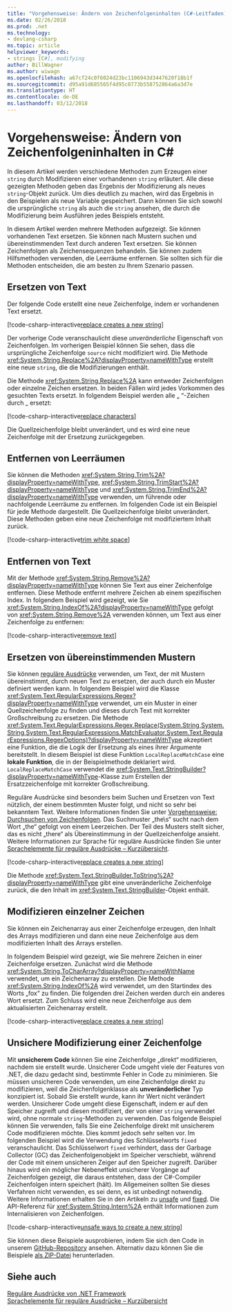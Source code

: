 ```yaml
---
title: "Vorgehensweise: Ändern von Zeichenfolgeninhalten (C#-Leitfaden)"
ms.date: 02/26/2018
ms.prod: .net
ms.technology:
- devlang-csharp
ms.topic: article
helpviewer_keywords:
- strings [C#], modifying
author: BillWagner
ms.author: wiwagn
ms.openlocfilehash: a67cf24c0f6024d23bc1106943d3447620f18b1f
ms.sourcegitcommit: d95a91d685565f4d95c8773b558752864a6a3d7e
ms.translationtype: HT
ms.contentlocale: de-DE
ms.lasthandoff: 03/12/2018
---
```

# <a name="how-to-modify-string-contents-in-c"></a>Vorgehensweise: Ändern von Zeichenfolgeninhalten in C# #

In diesem Artikel werden verschiedene Methoden zum Erzeugen einer `string` durch Modifizieren einer vorhandenen `string` erläutert. Alle diese gezeigten Methoden geben das Ergebnis der Modifizierung als neues `string`-Objekt zurück. Um dies deutlich zu machen, wird das Ergebnis in den Beispielen als neue Variable gespeichert. Dann können Sie sich sowohl die ursprüngliche `string` als auch die `string` ansehen, die durch die Modifizierung beim Ausführen jedes Beispiels entsteht.

In diesem Artikel werden mehrere Methoden aufgezeigt. Sie können vorhandenen Text ersetzen. Sie können nach Mustern suchen und übereinstimmenden Text durch anderen Text ersetzen. Sie können Zeichenfolgen als Zeichensequenzen behandeln. Sie können zudem Hilfsmethoden verwenden, die Leerräume entfernen. Sie sollten sich für die Methoden entscheiden, die am besten zu Ihrem Szenario passen.

## <a name="replace-text"></a>Ersetzen von Text

Der folgende Code erstellt eine neue Zeichenfolge, indem er vorhandenen Text ersetzt.

[!code-csharp-interactive[replace creates a new string](../../../samples/snippets/csharp/how-to/strings/ModifyStrings.cs#1)]

Der vorherige Code veranschaulicht diese *unveränderliche* Eigenschaft von Zeichenfolgen. Im vorherigen Beispiel können Sie sehen, dass die ursprüngliche Zeichenfolge `source` nicht modifiziert wird. Die Methode <xref:System.String.Replace%2A?displayProperty=nameWithType> erstellt eine neue `string`, die die Modifizierungen enthält.

Die Methode <xref:System.String.Replace%2A> kann entweder Zeichenfolgen oder einzelne Zeichen ersetzen. In beiden Fällen wird jedes Vorkommen des gesuchten Texts ersetzt.  In folgendem Beispiel werden alle „ “-Zeichen durch \_ ersetzt:

[!code-csharp-interactive[replace characters](../../../samples/snippets/csharp/how-to/strings/ModifyStrings.cs#2)]

Die Quellzeichenfolge bleibt unverändert, und es wird eine neue Zeichenfolge mit der Ersetzung zurückgegeben.

## <a name="trim-white-space"></a>Entfernen von Leerräumen

Sie können die Methoden <xref:System.String.Trim%2A?displayProperty=nameWithType>, <xref:System.String.TrimStart%2A?displayProperty=nameWithType> und <xref:System.String.TrimEnd%2A?displayProperty=nameWithType> verwenden, um führende oder nachfolgende Leerräume zu entfernen.  Im folgenden Code ist ein Beispiel für jede Methode dargestellt. Die Quellzeichenfolge bleibt unverändert. Diese Methoden geben eine neue Zeichenfolge mit modifiziertem Inhalt zurück.

[!code-csharp-interactive[trim white space](../../../samples/snippets/csharp/how-to/strings/ModifyStrings.cs#3)]

## <a name="remove-text"></a>Entfernen von Text

Mit der Methode <xref:System.String.Remove%2A?displayProperty=nameWithType> können Sie Text aus einer Zeichenfolge entfernen. Diese Methode entfernt mehrere Zeichen ab einem spezifischen Index. In folgendem Beispiel wird gezeigt, wie Sie <xref:System.String.IndexOf%2A?displayProperty=nameWithType> gefolgt von <xref:System.String.Remove%2A> verwenden können, um Text aus einer Zeichenfolge zu entfernen:

[!code-csharp-interactive[remove text](../../../samples/snippets/csharp/how-to/strings/ModifyStrings.cs#4)]

## <a name="replace-matching-patterns"></a>Ersetzen von übereinstimmenden Mustern

Sie können [reguläre Ausdrücke](../../standard/base-types/regular-expressions.md) verwenden, um Text, der mit Mustern übereinstimmt, durch neuen Text zu ersetzen, der auch durch ein Muster definiert werden kann. In folgendem Beispiel wird die Klasse <xref:System.Text.RegularExpressions.Regex?displayProperty=nameWithType> verwendet, um ein Muster in einer Quellzeichenfolge zu finden und dieses durch Text mit korrekter Großschreibung zu ersetzen. Die Methode <xref:System.Text.RegularExpressions.Regex.Replace(System.String,System.String,System.Text.RegularExpressions.MatchEvaluator,System.Text.RegularExpressions.RegexOptions)?displayProperty=nameWithType> akzeptiert eine Funktion, die die Logik der Ersetzung als eines ihrer Argumente bereitstellt. In diesem Beispiel ist diese Funktion `LocalReplaceMatchCase` eine **lokale Funktion**, die in der Beispielmethode deklariert wird. `LocalReplaceMatchCase` verwendet die <xref:System.Text.StringBuilder?displayProperty=nameWithType>-Klasse zum Erstellen der Ersatzzeichenfolge mit korrekter Großschreibung.

Reguläre Ausdrücke sind besonders beim Suchen und Ersetzen von Text nützlich, der einem bestimmten Muster folgt, und nicht so sehr bei bekanntem Text. Weitere Informationen finden Sie unter [Vorgehensweise: Durchsuchen von Zeichenfolgen](search-strings.md). Das Suchmuster „the\s“ sucht nach dem Wort „the“ gefolgt von einem Leerzeichen. Der Teil des Musters stellt sicher, das es nicht „there“ als Übereinstimmung in der Quellzeichenfolge ansieht. Weitere Informationen zur Sprache für reguläre Ausdrücke finden Sie unter [Sprachelemente für reguläre Ausdrücke – Kurzübersicht](../../standard/base-types/regular-expression-language-quick-reference.md).

[!code-csharp-interactive[replace creates a new string](../../../samples/snippets/csharp/how-to/strings/ModifyStrings.cs#5)]

Die Methode <xref:System.Text.StringBuilder.ToString%2A?displayProperty=nameWithType> gibt eine unveränderliche Zeichenfolge zurück, die den Inhalt im <xref:System.Text.StringBuilder>-Objekt enthält.

## <a name="modifying-individual-characters"></a>Modifizieren einzelner Zeichen

Sie können ein Zeichenarray aus einer Zeichenfolge erzeugen, den Inhalt des Arrays modifizieren und dann eine neue Zeichenfolge aus dem modifizierten Inhalt des Arrays erstellen.

In folgendem Beispiel wird gezeigt, wie Sie mehrere Zeichen in einer Zeichenfolge ersetzen. Zunächst wird die Methode <xref:System.String.ToCharArray?displayProperty=nameWithName> verwendet, um ein Zeichenarray zu erstellen. Die Methode <xref:System.String.IndexOf%2A> wird verwendet, um den Startindex des Worts „fox“ zu finden. Die folgenden drei Zeichen werden durch ein anderes Wort ersetzt. Zum Schluss wird eine neue Zeichenfolge aus dem aktualisierten Zeichenarray erstellt.

[!code-csharp-interactive[replace creates a new string](../../../samples/snippets/csharp/how-to/strings/ModifyStrings.cs#6)]

## <a name="unsafe-modifications-to-string"></a>Unsichere Modifizierung einer Zeichenfolge

Mit **unsicherem Code** können Sie eine Zeichenfolge „direkt“ modifizieren, nachdem sie erstellt wurde. Unsicherer Code umgeht viele der Features von .NET, die dazu gedacht sind, bestimmte Fehler in Code zu minimieren. Sie müssen unsicheren Code verwenden, um eine Zeichenfolge direkt zu modifizieren, weil die Zeichenfolgenklasse als **unveränderlicher** Typ konzipiert ist. Sobald Sie erstellt wurde, kann ihr Wert nicht verändert werden. Unsicherer Code umgeht diese Eigenschaft, indem er auf den Speicher zugreift und diesen modifiziert, der von einer `string` verwendet wird, ohne normale `string`-Methoden zu verwenden.
Das folgende Beispiel können Sie verwenden, falls Sie eine Zeichenfolge direkt mit unsicherem Code modifizieren möchte. Dies kommt jedoch sehr selten vor. Im folgenden Beispiel wird die Verwendung des Schlüsselworts `fixed` veranschaulicht. Das Schlüsselwort `fixed` verhindert, dass der Garbage Collector (GC) das Zeichenfolgenobjekt im Speicher verschiebt, während der Code mit einem unsicheren Zeiger auf den Speicher zugreift. Darüber hinaus wird ein möglicher Nebeneffekt unsicherer Vorgänge auf Zeichenfolgen gezeigt, die daraus entstehen, dass der C#-Compiler Zeichenfolgen intern speichert (hält). Im Allgemeinen sollten Sie dieses Verfahren nicht verwenden, es sei denn, es ist unbedingt notwendig. Weitere Informationen erhalten Sie in den Artikeln zu [unsafe](../language-reference/keywords/unsafe.md) und [fixed](../language-reference/keywords/fixed-statement.md). Die API-Referenz für <xref:System.String.Intern%2A> enthält Informationen zum Internalisieren von Zeichenfolgen.

[!code-csharp-interactive[unsafe ways to create a new string](../../../samples/snippets/csharp/how-to/strings/ModifyStrings.cs#7)]

Sie können diese Beispiele ausprobieren, indem Sie sich den Code in unserem [GitHub-Repository](https://github.com/dotnet/docs/tree/master/samples/snippets/csharp/how-to/strings) ansehen. Alternativ dazu können Sie die Beispiele [als ZIP-Datei](https://github.com/dotnet/docs/tree/master/samples/snippets/csharp/how-to/strings.zip) herunterladen.

## <a name="see-also"></a>Siehe auch

[Reguläre Ausdrücke von .NET Framework](../../standard/base-types/regular-expressions.md)  
 [Sprachelemente für reguläre Ausdrücke – Kurzübersicht](../../standard/base-types/regular-expression-language-quick-reference.md)  